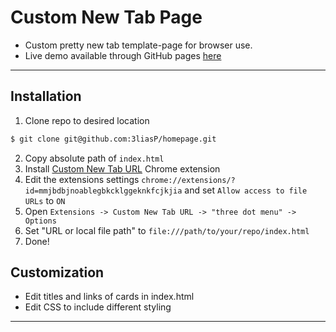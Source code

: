 # Custom New Tab Page

- Custom pretty new tab template-page for browser use.
- Live demo available through GitHub pages [here](https://3liasp.github.io/homepage/)

---

## Installation
1. Clone repo to desired location
```bash
$ git clone git@github.com:3liasP/homepage.git
```
2. Copy absolute path of `index.html`
3. Install [Custom New Tab URL](https://chromewebstore.google.com/detail/mmjbdbjnoablegbkcklggeknkfcjkjia) Chrome extension
4. Edit the extensions settings `chrome://extensions/?id=mmjbdbjnoablegbkcklggeknkfcjkjia` and set `Allow access to file URLs` to `ON`
5. Open `Extensions -> Custom New Tab URL -> "three dot menu" -> Options`
6. Set "URL or local file path" to `file:///path/to/your/repo/index.html`
7. Done!

## Customization
- Edit titles and links of cards in index.html
- Edit CSS to include different styling

---
